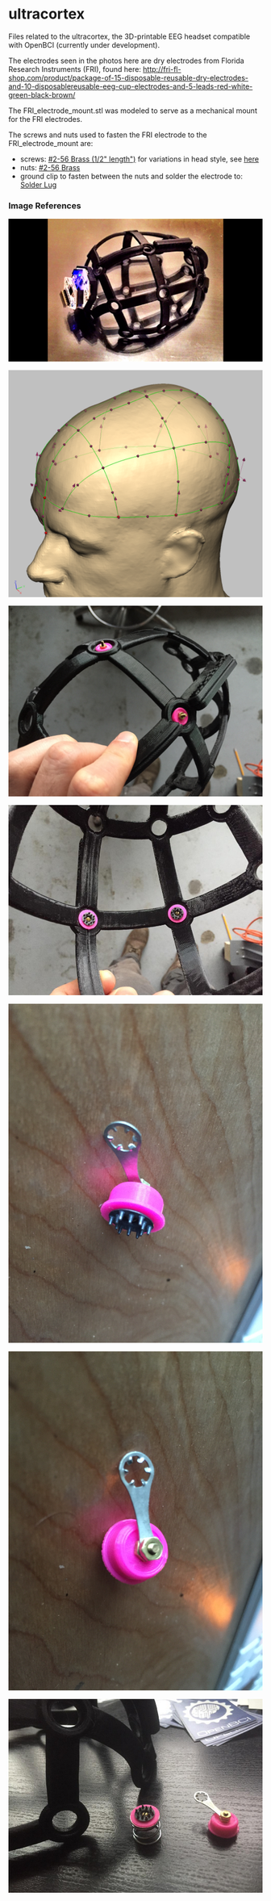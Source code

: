 # ultracortex
Files related to the ultracortex, the 3D-printable EEG headset compatible with OpenBCI (currently under development).

The electrodes seen in the photos here are dry electrodes from Florida Research Instruments (FRI), found here: http://fri-fl-shop.com/product/package-of-15-disposable-reusable-dry-electrodes-and-10-disposablereusable-eeg-cup-electrodes-and-5-leads-red-white-green-black-brown/

The FRI_electrode_mount.stl was modeled to serve as a mechanical mount for the FRI electrodes.

The screws and nuts used to fasten the FRI electrode to the FRI_electrode_mount are:

- screws: [#2-56 Brass (1/2" length")](http://www.mcmaster.com/#91802a081/=xd3x3s) for variations in head style, see [here](http://www.mcmaster.com/#machine-screws/=xd3ycd)
- nuts:  [#2-56 Brass](https://www.boltdepot.com/Product-Details.aspx?product=7210)
- ground clip to fasten between the nuts and solder the electrode to: [Solder Lug](http://www.digikey.com/product-search/en/connectors-interconnects/terminals-solder-lug-connectors/1442863)

### Image References


![image](assets/full.PNG)

![image](assets/1020.png)

![image](assets/top.JPG)

![image](assets/inside.png)

![image](assets/trode.JPG)

![image](assets/trode2.JPG)

![image](assets/trodes.png)


